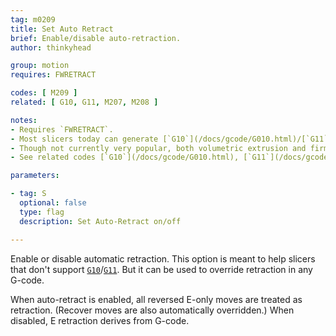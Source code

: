 ```yaml
---
tag: m0209
title: Set Auto Retract
brief: Enable/disable auto-retraction.
author: thinkyhead

group: motion
requires: FWRETRACT

codes: [ M209 ]
related: [ G10, G11, M207, M208 ]

notes:
- Requires `FWRETRACT`.
- Most slicers today can generate [`G10`](/docs/gcode/G010.html)/[`G11`](/docs/gcode/G011.html). But this option is useful for older G-code.
- Though not currently very popular, both volumetric extrusion and firmware-based retraction (and/or `M209`) make G-code more immune to changes from one machine to another, and permit changing the hardware without needing to re-slice.
- See related codes [`G10`](/docs/gcode/G010.html), [`G11`](/docs/gcode/G011.html), [`M207`](/docs/gcode/M207.html), and [`M208`](/docs/gcode/M208.html).

parameters:

- tag: S
  optional: false
  type: flag
  description: Set Auto-Retract on/off

---
```


Enable or disable automatic retraction. This option is meant to help slicers that don't support [`G10`](/docs/gcode/G010.html)/[`G11`](/docs/gcode/G011.html). But it can be used to override retraction in any G-code.

When auto-retract is enabled, all reversed E-only moves are treated as retraction. (Recover moves are also automatically overridden.) When disabled, E retraction derives from G-code.
